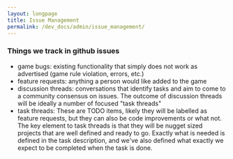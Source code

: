 ```yaml
---
layout: longpage
title: Issue Management
permalink: /dev_docs/admin/issue_management/
---
```

### Things we track in github issues
- game bugs: existing functionality that simply does not work as advertised (game rule violation, errors, etc.)
- feature requests: anything a person would like added to the game
- discussion threads: conversations that identify tasks and aim to come to a community consensus on issues. The outcome of discussion threads will be ideally a number of focused "task threads"
- task threads: These are TODO items, likely they will be labelled as feature requests, but they can also be code improvements or what not. The key element to task threads is that they will be nugget sized projects that are well defined and ready to go. Exactly what is needed is defined in the task description, and we've also defined what exactly we expect to be completed when the task is done.
